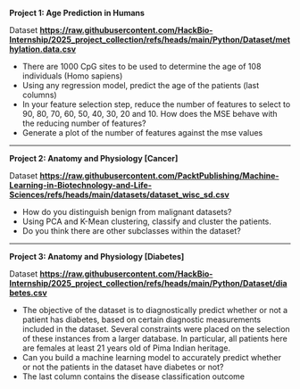 **Project 1: Age Prediction in Humans**

Dataset **https://raw.githubusercontent.com/HackBio-Internship/2025_project_collection/refs/heads/main/Python/Dataset/methylation.data.csv**

- There are 1000 CpG sites to be used to determine the age of 108 individuals (Homo sapiens)
- Using any regression model, predict the age of the patients (last columns)
- In your feature selection step, reduce the number of features to select to 90, 80, 70, 60, 50, 40, 30, 20 and 10. How does the MSE behave with the reducing number of features?
- Generate a plot of the number of features against the mse values

---

**Project 2: Anatomy and Physiology [Cancer]**

Dataset **https://raw.githubusercontent.com/PacktPublishing/Machine-Learning-in-Biotechnology-and-Life-Sciences/refs/heads/main/datasets/dataset_wisc_sd.csv**

- How do you distinguish benign from malignant datasets?
- Using PCA and K-Mean clustering, classify and cluster the patients.
- Do you think there are other subclasses within the dataset?

---

**Project 3: Anatomy and Physiology [Diabetes]**

Dataset **https://raw.githubusercontent.com/HackBio-Internship/2025_project_collection/refs/heads/main/Python/Dataset/diabetes.csv**

- The objective of the dataset is to diagnostically predict whether or not a patient has diabetes, based on certain diagnostic measurements included in the dataset. Several constraints were placed on the selection of these instances from a larger database. In particular, all patients here are females at least 21 years old of Pima Indian heritage.
- Can you build a machine learning model to accurately predict whether or not the patients in the dataset have diabetes or not?
- The last column contains the disease classification outcome
